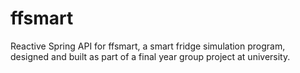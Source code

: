 # ffsmart

Reactive Spring API for ffsmart, a smart fridge simulation program, designed and built as part of a final year group project at university.

